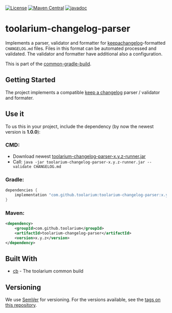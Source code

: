 [![License](https://img.shields.io/github/license/toolarium/toolarium-changelog-parser)](https://github.com/toolarium/toolarium-changelog-parser/blob/master/LICENSE)
[![Maven Central](https://img.shields.io/maven-central/v/com.github.toolarium/toolarium-changelog-parser/1.0.0)](https://search.maven.org/artifact/com.github.toolarium/toolarium-changelog-parser/1.0.0/jar)
[![javadoc](https://javadoc.io/badge2/com.github.toolarium/toolarium-changelog-parser/javadoc.svg)](https://javadoc.io/doc/com.github.toolarium/toolarium-changelog-parser)


# toolarium-changelog-parser

Implements a parser, validator and formatter for [keepachangelog](https://keepachangelog.com)-formatted `CHANGELOG.md` files. Files in this format can be automated processed and validated. The validator and formatter have additional also a configuration.

This is part of the [common-gradle-build](https://github.com/toolarium/common-gradle-build/).


## Getting Started

The project implements a compatible [keep a changelog](https://keepachangelog.com/en/1.0.0/) parser / validator and formater.


## Use it

To us this in your project, include the dependency (by now the newest version is **1.0.0**):

### CMD:

- Download newest [toolarium-changelog-parser-x.y.z-runner.jar](https://repo1.maven.org/maven2/com/github/toolarium/toolarium-changelog-parser/1.0.0/toolarium-changelog-parser-1.0.0-runner.jar)
- Call: ```java -jar toolarium-changelog-parser-x.y.z-runner.jar --validate CHANGELOG.md```


### Gradle:

```groovy
dependencies {
    implementation "com.github.toolarium:toolarium-changelog-parser:x.y.z"
}
```

### Maven:

```xml
<dependency>
    <groupId>com.github.toolarium</groupId>
    <artifactId>toolarium-changelog-parser</artifactId>
    <version>x.y.z</version>
</dependency>
```


## Built With

* [cb](https://github.com/toolarium/common-build) - The toolarium common build

## Versioning

We use [SemVer](http://semver.org/) for versioning. For the versions available, see the [tags on this repository](https://github.com/toolarium/toolarium-changelog-parser/tags).
